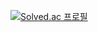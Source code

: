 [![Solved.ac
프로필](http://mazassumnida.wtf/api/v2/generate_badge?boj={kee0021})](https://solved.ac/{kee0021})
